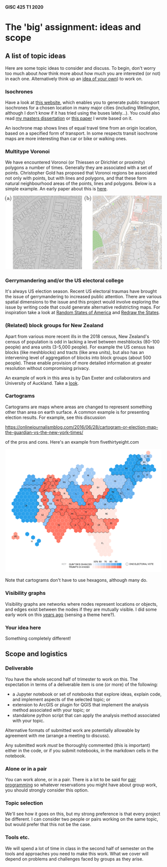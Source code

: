 #### GISC 425 T1 2020
# The 'big' assignment: ideas and scope
## A list of topic ideas
Here are some topic ideas to consider and discuss. To begin, don't worry too much about *how* think more about how much you are interested (or not) in each one. Alternatively think up an [idea of your own](#your-idea-here)) to work on.

### Isochrones
Have a look at [this website](https://mapnificent.net), which enables you to generate public transport isochrones for a chosen location in many major cities (including Wellington, although I don't know if it has tried using the buses lately...).  You could also read [my masters dissertation](http://southosullivan.com/msc/mastersThesis.pdf) or [this paper](https://dx.doi.org/10.1080/136588100240976) I wrote based on it.

An isochrone map shows lines of equal travel time from an origin location, based on a specified form of transport. In some respects transit isochrone maps are more interesting than car or bike or walking ones.

### Multitype Voronoi
We have encountered Voronoi (or Thiessen or Dirichlet or proximity) polygons a number of times. Generally they are associated with a set of points. Christopher Gold has proposed that Voronoi regions be associated not only with points, but with lines and polygons, and that these form natural neighbourhood areas of the points, lines and polygons. Below is a simple example.  An early paper about this is [here](http://link.springer.com/10.1007/3-540-55966-3_13).

<img src="voronoi-brooklyn.png">

### Gerrymandering and/or the US electoral college
It's always US election season. Recent US electoral traumas have brought the issue of gerrymandering to increased public attention. There are various spatial dimensions to the issue and this project would involve exploring the issue by writing code that could generate alternative redistricting maps. For inspiration take a look at [Random States of America](http://fakeisthenewreal.org/random-states-of-america/) and [Redraw the States](http://kevinhayeswilson.com/redraw/).

### (Related) block groups for New Zealand
Apart from various more recent ills in the 2018 census, New Zealand's census of population is odd in lacking a level between meshblocks (80-100 people) and area units (3-5,000 people). For example the US census has blocks (like meshblocks) and tracts (like area units), but also has an intervening level of aggregation of blocks into block groups (about 500 people). These enable provision of more detailed information at greater resolution without compromising privacy.

An example of work in this area is by Dan Exeter and collaborators and University of Auckland. Take a [look](https://www.fmhs.auckland.ac.nz/en/soph/about/our-departments/epidemiology-and-biostatistics/research/hgd/research-themes/imd.html).

### Cartograms
Cartograms are maps where areas are changed to represent something other than area on earth surface. A common example is for presenting election results. For example, see this discussion

https://onlinejournalismblog.com/2016/06/28/cartogram-or-election-map-the-guardian-vs-the-new-york-times/

of the pros and cons. Here's an example from fivethirtyeight.com

<img src="hexagram.png">

Note that cartograms don't have to use hexagons, although many do.

### Visibility graphs
Visibility graphs are networks where nodes represent locations or objects, and edges exist between the nodes if they are mutually visible. I did some early work on this [years ago](https://www.tandfonline.com/doi/pdf/10.1080/13658810151072859?needAccess=true) (sensing a theme here?).

### Your idea here
Something completely different!

## Scope and logistics
### Deliverable
You have the whole second half of trimester to work on this. The expectation in terms of a deliverable item is one (or more) of the following:

+ a Jupyter notebook or set of notebooks that explore ideas, explain code, and implement aspects of the selected topic; or
+ extension to ArcGIS or plugin for QGIS that implement the analysis method associated with your topic; or
+ standalone python script that can apply the analysis method associated with your topic.

Alternative formats of submitted work are potentially allowable by agreement with me (arrange a meeting to discuss).

Any submitted work *must* be thoroughly commented (this is important) either in the code, or if you submit notebooks, in the markdown cells in the notebook.

### Alone or in a pair
You can work alone, or in a pair. There is a lot to be said for [pair programming](https://en.wikipedia.org/wiki/Pair_programming) so whatever reservations you might have about group work, you should strongly consider this option.

### Topic selection
We'll see how it goes on this, but my strong preference is that every project be different. I can consider two people or pairs working on the same topic, but would prefer that this not be the case.

### Tools etc.
We will spend a lot of time in class in the second half of semester on the tools and approaches you need to make this work. What we cover will depend on problems and challenges faced by groups as they arise.
